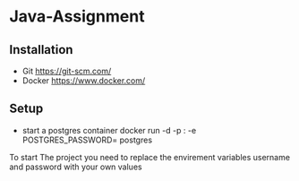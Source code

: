 # Java-Assignment
## Installation
 * Git https://git-scm.com/
 * Docker  https://www.docker.com/
## Setup 
  * start a postgres container docker run  -d -p <replace with prefered port>:<replace with prefered port> -e POSTGRES_PASSWORD=<add your own password> postgres



To start The project you need to replace the envirement variables 
username and password with your own values 
